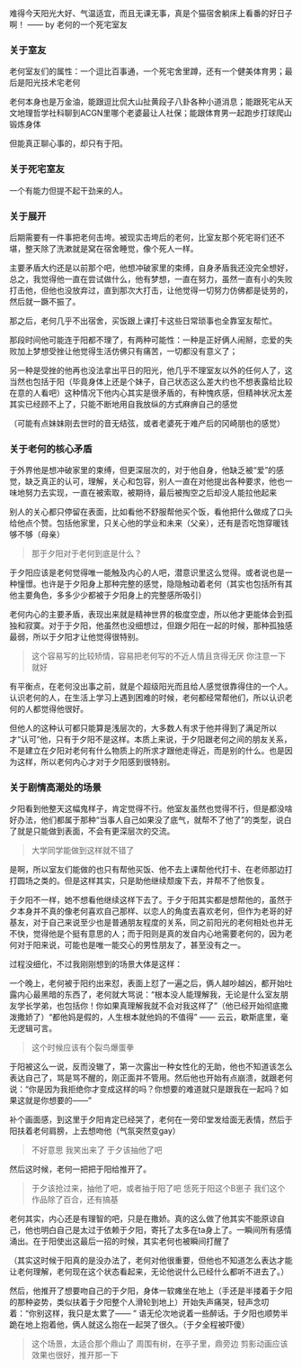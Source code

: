 难得今天阳光大好、气温适宜，而且无课无事，真是个猫宿舍躺床上看番的好日子啊！
								—— by 老何的一个死宅室友

### 关于室友

老何室友们的属性：一个逗比百事通，一个死宅舍里蹲，还有一个健美体育男；最后是阳光技术宅老何

老何本身也是万金油，能跟逗比侃大山扯黄段子八卦各种小道消息；能跟死宅从天文地理哲学社科聊到ACGN里哪个老婆最让人社保；能跟体育男一起跑步打球爬山锻炼身体

但能真正聊心事的，却只有于阳。

### 关于死宅室友

一个有能力但提不起干劲来的人。

### 关于展开

后期需要有一件事把老何击垮。被现实击垮后的老何，比室友那个死宅哥们还不堪，整天除了洗漱就是窝在宿舍睡觉，像个死人一样。

主要矛盾大约还是以前那个吧，他想冲破家里的束缚，自身矛盾我还没完全想好，总之，我觉得他一直在尝试做什么，他有梦想，一直在努力，虽然一直有小的失败打击他，但他也没放弃过，直到那次大打击，让他觉得一切努力仿佛都是徒劳的，然后就一蹶不振了。

那之后，老何几乎不出宿舍，买饭跟上课打卡这些日常琐事也全靠室友帮忙。

那段时间他可能连于阳都不理了，有两种可能性：一种是正好俩人闹掰，恋爱的失败加上梦想受挫让他觉得生活仿佛只有痛苦，一切都没有意义了；

另一种是受挫的他再也没法拿出平日的阳光，他几乎不理室友以外的任何人了，这当然也包括于阳（毕竟身体上还是个妹子，自己状态这么差大约也不想表露给比较在意的人看吧）这种情况下他内心其实是很矛盾的，有种愧疚感，但精神状况太差其实已经顾不上了，只能不断地用自我放纵的方式麻痹自己的感觉

（可能有点妹妹刚去世时的音无结弦，或者老婆死于难产后的冈崎朋也的感觉）

### 关于老何的核心矛盾

于外界他是想冲破家里的束缚，但更深层次的，对于他自身，他缺乏被“爱”的感觉，缺乏真正的认可，理解，关心和包容，别人一直在对他提出各种要求，他也一味地努力去实现，一直在被索取，被期待，最后被掏空之后却没人能拉他起来

别人的关心都只停留在表面，比如看他不舒服帮他买个饭，看他把什么做成了口头给他点个赞。包括他家里，只关心他的学业和未来（父亲），还有是否吃饱穿暖钱够不够（母亲）

> 那于夕阳对于老何到底是什么？

于夕阳应该是老何觉得唯一能触及内心的人吧，潜意识里这么觉得。或者说也是一种憧憬。也许是于夕阳身上那种完整的感觉，隐隐触动着老何（其实也包括所有其他主要角色，多多少少都被于夕阳身上的完整感所吸引）

老何内心的主要矛盾，表现出来就是精神世界的极度空虚，所以他才更能体会到孤独和寂寞。对于于夕阳，他虽然也没细想过，但跟夕阳在一起的时候，那种孤独感最弱，所以于夕阳才让他觉得很特别。

> 这个容易写的比较矫情，容易把老何写的不近人情且贪得无厌
> 你注意一下就好

有平衡点，在老何没出事之前，就是个超级阳光而且给人感觉很靠得住的一个人。认识老何的人，在生活上学习上遇到困难的时候，老何都经常帮他们，所以认识老何的人都觉得他很好。

但他人的这种认可都只能算是浅层次的，大多数人有求于他并得到了满足所以才“认可”他，只有于夕阳不是这样。本质上来说，于夕阳跟老何之间的朋友关系，不是建立在夕阳对老何有什么物质上的所求才跟他走得近，而是别的什么。也是因为这样，所以老何内心才对于夕阳感到很特别。

### 关于剧情高潮处的场景

夕阳看到他整天这幅鬼样子，肯定觉得不行。他室友虽然也觉得不行，但是都没啥好办法，他们都属于那种“当事人自己如果没了底气，就帮不了他了”的类型，说白了就是只能做到表面，不会有更深层次的交流。

> 大学同学能做到这样就不错了

是啊，所以室友们能做的也只有帮他买饭、他不去上课帮他代打卡、在老师那边打打圆场之类的。但是这样其实，只是助他继续颓废下去，并帮不了他恢复。

于夕阳不一样，她不想看他继续这样下去了。于夕于阳其实都是想帮他的，虽然于夕本身并不真的像老何喜欢自己那样、以恋人的角度去喜欢老何，但作为老哥的好基友，对于自己来说至少也是普通朋友程度的关系，同之前阳光的老何相处也并无不快，觉得他是个挺有意思的人；而于阳则是真的发自内心地需要老何的，因为老何对于阳来说，可能也是唯一能交心的男性朋友了，甚至没有之一。

过程没细化，不过我刚刚想到的场景大体是这样：

一个晚上，老何被于阳约出来怼，表面上怼了一遍之后，俩人越吵越凶，都开始吐露内心最黑暗的东西了，老何就大骂说：“根本没人能理解我，无论是什么室友朋友学长学弟，也包括你！你如果真理解我就不会对我这样了”（他已经开始彻底撒泼撒娇了）“都他妈是假的，人生根本就他妈的不值得” —— 云云，歇斯底里，毫无逻辑可言。

> 这个时候应该有个裂鸟爆蛋拳

于阳被这么一说，反而没辙了，第一次露出一种女性化的无助，他也不知道该怎么表达自己了，骂是骂不醒的，刚正面并不管用。然后他也开始有点崩溃，就跟老何说：“你是因为我拒绝你才变成这样的吗？你想要的难道就只是跟我在一起吗？如果这就是你想要的——” 

补个画面感，到这里于夕阳肯定已经哭了，老何在一旁印堂发给面无表情，然后于阳扶着老何肩膀，上去想吻他（气氛突然变gay）

> 不好意思
> 我笑出来了
> 于夕该抽他了吧

然后这时候，老何一把把于阳给推开了。

> 于夕该抢过来，抽他了吧，或者抽于阳了吧
> 恁死于阳这个B崽子
> 我们这个作品除了百合，还有搞基

老何其实，内心还是有理智的吧，只是在撒娇。真的这么做了他其实不能原谅自己，他也明白自己是太过于依赖于夕阳，寄托了太多在ta身上了。一瞬间所有感情涌出。在于阳使出这最后一招的时候，其实老何也被瞬间打醒了

（其实这时候于阳真的是没办法了，老何对他很重要，但他也不知道怎么表达才能让老何理解，老何现在这个状态看起来，无论他说什么已经什么都听不进去了。）

然后，他推开了想要吻自己的于夕阳，身体一软瘫坐在地上（手还是半搂着于夕阳的那种姿势，类似扶着于夕阳整个人滑轮到地上）开始失声痛哭，轻声念叨着：“你别这样，我只是太累了—— ” 语无伦次地说着一些醉话。于夕阳也顺势半跪在地上抱着他，俩人就这么抱在一起哭了很久。（于夕全程被吓傻）

> 这个场景，太适合那个鼎山了
> 周围有树，在亭子里，鼎旁边
> 剪影动画应该效果也很好，推开那一下

